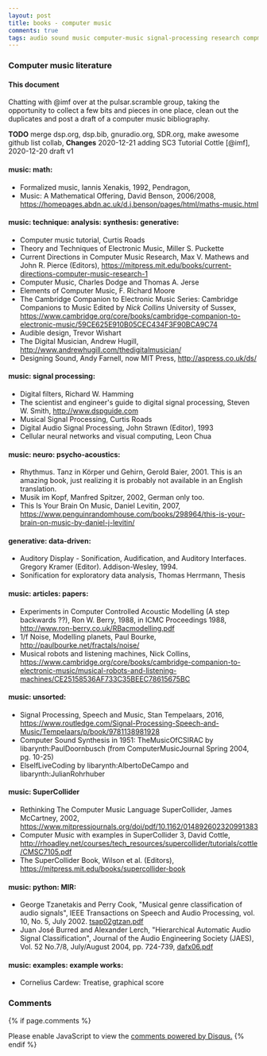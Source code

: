 ```yaml
---
layout: post
title: books - computer music
comments: true
tags: audio sound music computer-music signal-processing research compmus dsp smp jcl gt
---
```


### Computer music literature

#### This document

Chatting with @imf over at the pulsar.scramble group, taking the
opportunity to collect a few bits and pieces in one place, clean out
the duplicates and post a draft of a computer music bibliography.

**TODO** merge dsp.org, dsp.bib, gnuradio.org, SDR.org, make awesome
github list collab, **Changes** 2020-12-21 adding SC3 Tutorial Cottle
[@imf], 2020-12-20 draft v1

#### music: math:
- Formalized music, Iannis Xenakis, 1992, Pendragon, 
- Music: A Mathematical Offering, David Benson, 2006/2008, <https://homepages.abdn.ac.uk/d.j.benson/pages/html/maths-music.html>

#### music: technique: analysis: synthesis: generative:
- Computer music tutorial, Curtis Roads
- Theory and Techniques of Electronic Music, Miller S. Puckette
- Current Directions in Computer Music Research, Max V. Mathews and John R. Pierce (Editors), <https://mitpress.mit.edu/books/current-directions-computer-music-research-1>
- Computer Music, Charles Dodge and Thomas A. Jerse
- Elements of Computer Music, F. Richard Moore
- The Cambridge Companion to Electronic Music Series: Cambridge Companions to Music Edited by *Nick Collins* University of Sussex, <https://www.cambridge.org/core/books/cambridge-companion-to-electronic-music/59CE625E910B05CEC434F3F90BCA9C74>
- Audible design, Trevor Wishart
- The Digital Musician, Andrew Hugill, <http://www.andrewhugill.com/thedigitalmusician/>
- Designing Sound, Andy Farnell, now MIT Press, <http://aspress.co.uk/ds/>

#### music: signal processing:
- Digital filters, Richard W. Hamming
- The scientist and engineer's guide to digital signal processing, Steven W. Smith, <http://www.dspguide.com>
- Musical Signal Processing, Curtis Roads
- Digital Audio Signal Processing, John Strawn (Editor), 1993
- Cellular neural networks and visual computing, Leon Chua

#### music: neuro: psycho-acoustics:
- Rhythmus. Tanz in Körper und Gehirn, Gerold Baier, 2001. This is an amazing book, just realizing it is probably not available in an English translation.
- Musik im Kopf, Manfred Spitzer, 2002, German only too.
- This Is Your Brain On Music, Daniel Levitin, 2007, <https://www.penguinrandomhouse.com/books/298964/this-is-your-brain-on-music-by-daniel-j-levitin/>

#### generative: data-driven:
- Auditory Display - Sonification, Audification, and Auditory Interfaces. Gregory Kramer (Editor). Addison-Wesley, 1994.
- Sonification for exploratory data analysis, Thomas Herrmann, Thesis

#### music: articles: papers:
- Experiments in Computer Controlled Acoustic Modelling (A step backwards ??), Ron W. Berry, 1988, in ICMC Proceedings 1988, <http://www.ron-berry.co.uk/RBacmodelling.pdf>
- 1/f Noise, Modelling planets, Paul Bourke, <http://paulbourke.net/fractals/noise/>
- Musical robots and listening machines, Nick Collins, <https://www.cambridge.org/core/books/cambridge-companion-to-electronic-music/musical-robots-and-listening-machines/CE25158536AF733C35BEEC78615675BC>

#### music: unsorted:
- Signal Processing, Speech and Music, Stan Tempelaars, 2016, <https://www.routledge.com/Signal-Processing-Speech-and-Music/Tempelaars/p/book/9781138981928>
- Computer Sound Synthesis in 1951: TheMusicOfCSIRAC by libarynth:PaulDoornbusch (from ComputerMusicJournal Spring 2004, pg. 10-25)
- ElseIfLiveCoding by libarynth:AlbertoDeCampo and libarynth:JulianRohrhuber

#### music: SuperCollider
- Rethinking The Computer Music Language SuperCollider, James McCartney, 2002, <https://www.mitpressjournals.org/doi/pdf/10.1162/014892602320991383>
- Computer Music with examples in SuperCollider 3, David Cottle, <http://rhoadley.net/courses/tech_resources/supercollider/tutorials/cottle/CMSC7105.pdf>
- The SuperCollider Book, Wilson et al. (Editors), <https://mitpress.mit.edu/books/supercollider-book>

#### music: python: MIR:

- George Tzanetakis and Perry Cook, "Musical genre classification of audio signals", IEEE Transactions on Speech and Audio Processing, vol. 10, No. 5, July 2002. [tsap02gtzan.pdf](/home/lib/topics/classification/tsap02gtzan.pdf)
- Juan José Burred and Alexander Lerch, "Hierarchical Automatic Audio Signal Classification", Journal of the Audio Engineering Society (JAES), Vol. 52 No.7/8, July/August 2004, pp. 724-739, [dafx06.pdf](/home/lib/topics/classification/dafx06.pdf)

#### music: examples: example works:
- Cornelius Cardew: Treatise, graphical score

### Comments

{% if page.comments %}
<div id="disqus_thread"></div>
<script>

/**
*  RECOMMENDED CONFIGURATION VARIABLES: EDIT AND UNCOMMENT THE SECTION BELOW TO INSERT DYNAMIC VALUES FROM YOUR PLATFORM OR CMS.
*  LEARN WHY DEFINING THESE VARIABLES IS IMPORTANT: https://disqus.com/admin/universalcode/#configuration-variables*/
/*
var disqus_config = function () {
this.page.url = PAGE_URL;  // Replace PAGE_URL with your page's canonical URL variable
this.page.identifier = PAGE_IDENTIFIER; // Replace PAGE_IDENTIFIER with your page's unique identifier variable
};
*/
(function() { // DON'T EDIT BELOW THIS LINE
var d = document, s = d.createElement('script');
s.src = '//x75.disqus.com/embed.js';
s.setAttribute('data-timestamp', +new Date());
(d.head || d.body).appendChild(s);
})();
</script>
<noscript>Please enable JavaScript to view the <a href="https://disqus.com/?ref_noscript">comments powered by Disqus.</a></noscript>
{% endif %}

